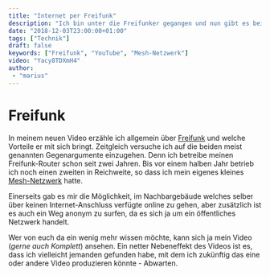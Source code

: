 ```yaml
---
title: "Internet per Freifunk"
description: "Ich bin unter die Freifunker gegangen und nun gibt es bei mir Zuhause und vor der Tür kostenloses Internet für alle."
date: "2018-12-03T23:00:00+01:00"
tags: ["Technik"]
draft: false
keywords: ["Freifunk", "YouTube", "Mesh-Netzwerk"]
video: "Yacy8TDXmH4"
author:
 - "marius"
---
```


# Freifunk
In meinem neuen Video erzähle ich allgemein über [Freifunk](https://de.wikipedia.org/wiki/Freifunk) und welche Vorteile er mit sich bringt. Zeitgleich versuche ich auf die beiden meist genannten Gegenargumente einzugehen. Denn ich betreibe meinen Freifunk-Router schon seit zwei Jahren. Bis vor einem halben Jahr betrieb ich noch einen zweiten in Reichweite, so dass ich mein eigenes kleines [Mesh-Netzwerk](https://de.wikipedia.org/wiki/Mesh-WLAN) hatte.

Einerseits gab es mir die Möglichkeit, im Nachbargebäude welches selber über keinen Internet-Anschluss verfügte online zu gehen, aber zusätzlich ist es auch ein Weg anonym zu surfen, da es sich ja um ein öffentliches Netzwerk handelt.

Wer von euch da ein wenig mehr wissen möchte, kann sich ja mein Video (_gerne auch Komplett_) ansehen. Ein netter Nebeneffekt des Videos ist es, dass ich vielleicht jemanden gefunden habe, mit dem ich zukünftig das eine oder andere Video produzieren könnte - Abwarten.
